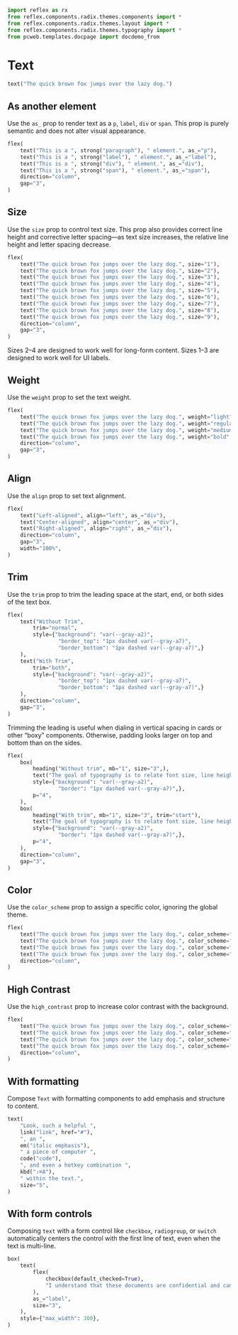 ```python exec
import reflex as rx
from reflex.components.radix.themes.components import *
from reflex.components.radix.themes.layout import *
from reflex.components.radix.themes.typography import *
from pcweb.templates.docpage import docdemo_from
```

# Text

```python demo
text("The quick brown fox jumps over the lazy dog.")
```

## As another element

Use the `as_` prop to render text as a `p`, `label`, `div` or `span`. This prop is purely semantic and does not alter visual appearance.

```python demo
flex(
    text("This is a ", strong("paragraph"), " element.", as_="p"),
    text("This is a ", strong("label"), " element.", as_="label"),
    text("This is a ", strong("div"), " element.", as_="div"),
    text("This is a ", strong("span"), " element.", as_="span"),
    direction="column",
    gap="3",
)             
```

## Size

Use the `size` prop to control text size. This prop also provides correct line height and corrective letter spacing—as text size increases, the relative line height and letter spacing decrease.


```python demo
flex(
    text("The quick brown fox jumps over the lazy dog.", size="1"),
    text("The quick brown fox jumps over the lazy dog.", size="2"),
    text("The quick brown fox jumps over the lazy dog.", size="3"),
    text("The quick brown fox jumps over the lazy dog.", size="4"),
    text("The quick brown fox jumps over the lazy dog.", size="5"),
    text("The quick brown fox jumps over the lazy dog.", size="6"),
    text("The quick brown fox jumps over the lazy dog.", size="7"),
    text("The quick brown fox jumps over the lazy dog.", size="8"),
    text("The quick brown fox jumps over the lazy dog.", size="9"),
    direction="column",
    gap="3",
)
```

Sizes 2–4 are designed to work well for long-form content. Sizes 1–3 are designed to work well for UI labels.


## Weight

Use the `weight` prop to set the text weight.

```python demo
flex(
    text("The quick brown fox jumps over the lazy dog.", weight="light", as_="div"),
    text("The quick brown fox jumps over the lazy dog.", weight="regular", as_="div"),
    text("The quick brown fox jumps over the lazy dog.", weight="medium", as_="div"),
    text("The quick brown fox jumps over the lazy dog.", weight="bold", as_="div"),
    direction="column",
    gap="3",
)
```


## Align

Use the `align` prop to set text alignment.


```python demo
flex(
    text("Left-aligned", align="left", as_="div"),
    text("Center-aligned", align="center", as_="div"),
    text("Right-aligned", align="right", as_="div"),
    direction="column",
    gap="3",
    width="100%",
)
```


## Trim

Use the `trim` prop to trim the leading space at the start, end, or both sides of the text box.


```python demo
flex(
    text("Without Trim",
        trim="normal",
        style={"background": "var(--gray-a2)",
                "border_top": "1px dashed var(--gray-a7)",
                "border_bottom": "1px dashed var(--gray-a7)",}
    ),
    text("With Trim",
        trim="both",
        style={"background": "var(--gray-a2)",
                "border_top": "1px dashed var(--gray-a7)",
                "border_bottom": "1px dashed var(--gray-a7)",}
    ),
    direction="column",
    gap="3",
)
```


Trimming the leading is useful when dialing in vertical spacing in cards or other “boxy” components. Otherwise, padding looks larger on top and bottom than on the sides.


```python demo
flex(
    box(
        heading("Without trim", mb="1", size="3",),
        text("The goal of typography is to relate font size, line height, and line width in a proportional way that maximizes beauty and makes reading easier and more pleasant."),
        style={"background": "var(--gray-a2)", 
                "border": "1px dashed var(--gray-a7)",},
        p="4",
    ),
    box(
        heading("With trim", mb="1", size="3", trim="start"),
        text("The goal of typography is to relate font size, line height, and line width in a proportional way that maximizes beauty and makes reading easier and more pleasant."),
        style={"background": "var(--gray-a2)", 
                "border": "1px dashed var(--gray-a7)",},
        p="4",
    ),
    direction="column",
    gap="3",
)
```

## Color

Use the `color_scheme` prop to assign a specific color, ignoring the global theme.


```python demo
flex(
    text("The quick brown fox jumps over the lazy dog.", color_scheme="indigo"),
    text("The quick brown fox jumps over the lazy dog.", color_scheme="cyan"),
    text("The quick brown fox jumps over the lazy dog.", color_scheme="crimson"),
    text("The quick brown fox jumps over the lazy dog.", color_scheme="orange"),
    direction="column",
)
```

## High Contrast

Use the `high_contrast` prop to increase color contrast with the background.


```python demo
flex(
    text("The quick brown fox jumps over the lazy dog.", color_scheme="indigo", high_contrast=True),
    text("The quick brown fox jumps over the lazy dog.", color_scheme="cyan", high_contrast=True),
    text("The quick brown fox jumps over the lazy dog.", color_scheme="crimson", high_contrast=True),
    text("The quick brown fox jumps over the lazy dog.", color_scheme="orange", high_contrast=True),
    direction="column",
)
```


## With formatting

Compose `Text` with formatting components to add emphasis and structure to content.

```python demo
text(
    "Look, such a helpful ",
    link("link", href="#"),
    ", an ",
    em("italic emphasis"),
    " a piece of computer ",
    code("code"),
    ", and even a hotkey combination ",
    kbd("⇧⌘A"),
    " within the text.",
    size="5",
)
```


## With form controls

Composing `text` with a form control like `checkbox`, `radiogroup`, or `switch` automatically centers the control with the first line of text, even when the text is multi-line.


```python demo
box(
    text(
        flex(
            checkbox(default_checked=True),
            "I understand that these documents are confidential and cannot be shared with a third party.",
        ),
        as_="label",
        size="3",
    ),
    style={"max_width": 300},
)
```